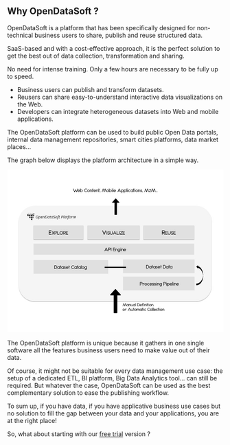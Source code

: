 ## Why OpenDataSoft ?

OpenDataSoft is a platform that has been specifically designed for non-technical business users to share, publish and reuse structured data.

SaaS-based and with a cost-effective approach, it is the perfect solution to get the best out of data collection, transformation and sharing.

No need for intense training. Only a few hours are necessary to be fully up to speed.

 * Business users can publish and transform datasets.
 * Reusers can share easy-to-understand interactive data visualizations on the Web.
 * Developers can integrate heterogeneous datasets into Web and mobile applications.
 
The OpenDataSoft platform can be used to build public Open Data portals, internal data management repositories, smart cities platforms, data market places...

The graph below displays the platform architecture in a simple way.

![Architecture](simple-architecture-model.jpg)

The OpenDataSoft platform is unique because it gathers in one single software all the features business users need to make value out of their data.

Of course, it might not be suitable for every data management use case: the setup of a dedicated ETL, BI platform, Big Data Analytics tool... can still be required. But whatever the case, OpenDataSoft can be used as the best complementary solution to ease the publishing workflow.

To sum up, if you have data, if you have applicative business use cases but no solution to fill the gap between your data and your applications, you are at the right place!

So, what about starting with our [free trial](http://playground.opendatasoft.com/signup) version ?